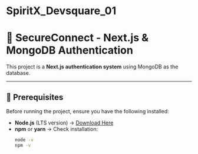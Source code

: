 # SpiritX_Devsquare_01
# 🚀 SecureConnect - Next.js & MongoDB Authentication

This project is a **Next.js authentication system** using MongoDB as the database.

---

## 📜 Prerequisites
Before running the project, ensure you have the following installed:

- **Node.js** (LTS version) → [Download Here](https://nodejs.org/)
- **npm** or **yarn** → Check installation:
  ```sh
  node -v
  npm -v

